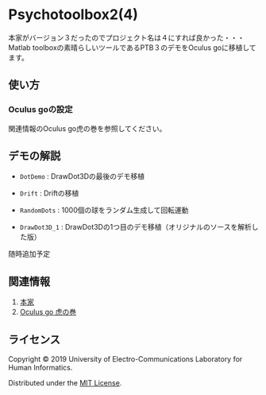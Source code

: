 Psychotoolbox2(4)
======================
本家がバージョン３だったのでプロジェクト名は４にすれば良かった・・・  
Matlab toolboxの素晴らしいツールであるPTB３のデモをOculus goに移植してます。  
 
使い方
------
### Oculus goの設定 ###
関連情報のOculus go虎の巻を参照してください。  
 
デモの解説
---------------- 
+   `DotDemo` :
    DrawDot3Dの最後のデモ移植
 
+   `Drift` :
    Driftの移植

+   `RandomDots` : 
    1000個の球をランダム生成して回転運動

+   `DrawDot3D_1` :
    DrawDot3Dの1つ目のデモ移植（オリジナルのソースを解析した版）

随時追加予定  
 
関連情報
--------
1. [本家](http://psychtoolbox.org/ "本家サイト")
2. [Oculus go 虎の巻](https://docs.google.com/document/d/1zq_VRRCHC9H7wHtGXEo5scwQjBiOe-nZJMAlmykQms0/edit?usp=sharing "Google Docs")
  
ライセンス
----------
Copyright &copy; 2019 University of Electro-Communications Laboratory for Human Informatics.

Distributed under the [MIT License][mit].  
 
[MIT]: http://www.opensource.org/licenses/mit-license.php  
